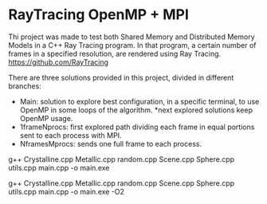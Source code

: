 # RayTracing OpenMP + MPI

Thi project was made to test both Shared Memory and Distributed Memory Models in a C++ Ray Tracing program.
In that program, a certain number of frames in a specified resolution, are rendered using Ray Tracing. 
https://github.com/RayTracing

There are three solutions provided in this project, divided in different branches:
  - Main: solution to explore best configuration, in a specific terminal, to use OpenMP in some loops of the algorithm.
    *next explored solutions keep OpenMP usage.
  - 1frameNprocs: first explored path dividing each frame in equal portions sent to each process with MPI.
  - NframesMprocs: sends one full frame to each process.



g++ Crystalline.cpp Metallic.cpp random.cpp Scene.cpp Sphere.cpp utils.cpp main.cpp -o main.exe

g++ Crystalline.cpp Metallic.cpp random.cpp Scene.cpp Sphere.cpp utils.cpp main.cpp -o main.exe -O2


